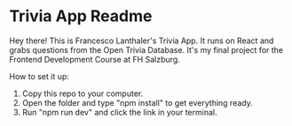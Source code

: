 # Trivia App Readme

Hey there! This is Francesco Lanthaler's Trivia App. It runs on React and grabs questions from the Open Trivia Database. It's my final project for the Frontend Development Course at FH Salzburg.

How to set it up:
1. Copy this repo to your computer.
2. Open the folder and type "npm install" to get everything ready.
3. Run "npm run dev" and click the link in your terminal.
